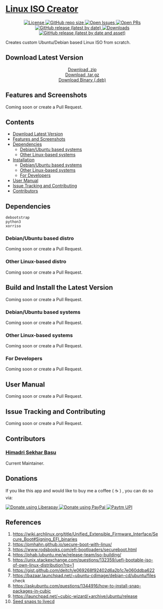 # [Linux ISO Creator](https://hsbasu.github.io/linuxisocreator)

<!-- <p align="center">
	<img src="#?sanitize=true" height="128" alt="Logo">
</p> -->

<p align="center">
	<a href="https://github.com/mamolinux/linuxisocreator/blob/master/LICENSE">
		<img src="https://img.shields.io/github/license/mamolinux/linuxisocreator?label=License" alt="License">
	</a>
	<a href="#">
		<img src="https://img.shields.io/github/repo-size/mamolinux/linuxisocreator?label=Repo%20size" alt="GitHub repo size">
	</a>
	<a href="https://github.com/mamolinux/linuxisocreator/issues" target="_blank">
		<img src="https://img.shields.io/github/issues/mamolinux/linuxisocreator?label=Issues" alt="Open Issues">
	</a>
	<a href="https://github.com/mamolinux/linuxisocreator/pulls" target="_blank">
		<img src="https://img.shields.io/github/issues-pr/mamolinux/linuxisocreator?label=PR" alt="Open PRs">
	</a>
	<a href="https://github.com/mamolinux/linuxisocreator/releases/latest">
		<img src="https://img.shields.io/github/v/release/mamolinux/linuxisocreator?label=Latest%20Stable%20Release" alt="GitHub release (latest by date)">
	</a>
	<a href="#download-latest-version">
		<img src="https://img.shields.io/github/downloads/mamolinux/linuxisocreator/total?label=Downloads" alt="Downloads">
	</a>
	<a href="https://github.com/mamolinux/linuxisocreator/releases/download/0.0.1/linuxisocreator_0.0.1_all.deb">
		<img src="https://github.com/mamolinux/linuxisocreator/releases/download/0.0.1/linuxisocreator_0.0.1_all.deb?color=blue&label=Downloads%40Latest%20Binary" alt="GitHub release (latest by date and asset)">
	</a>
</p>

Creates custom Ubuntu/Debian based Linux ISO from scratch.

## Download Latest Version

<p align="center">
	<a href="https://github.com/mamolinux/linuxisocreator/zipball/master"><i class="fa fa-file-zip-o"></i> Download .zip</a></br>
	<a href="https://github.com/mamolinux/linuxisocreator/tarball/master"><i class="fa fa-file-zip-o"></i> Download .tar.gz</a></br>
	<a href="https://github.com/mamolinux/linuxisocreator/releases/download/0.0.1/linuxisocreator_0.0.1_all.deb">Download Binary (.deb)</a>
</p>

## Features and Screenshots
Coming soon or create a Pull Request.

<!-- ### Sample Screenshot
<p align="center">
	<img src="https://github.com/mamolinux/linuxisocreator/raw/gh-pages/screenshots/sample-screenshot.png" alt="Sample Screenshot">
</p> -->

## Contents
- [Download Latest Version](#download-latest-version)
- [Features and Screenshots](#features-and-screenshots)
- [Dependencies](#dependencies)
  - [Debian/Ubuntu based systems](#debianubuntu-based-distro)
  - [Other Linux-based systems](#other-linux-based-distro)
- [Installation](#build-and-install-the-latest-version)
  - [Debian/Ubuntu based systems](#debianubuntu-based-systems)
  - [Other Linux-based systems](#other-linux-based-systems)
  - [For Developers](#for-developers)
- [User Manual](#user-manual)
- [Issue Tracking and Contributing](#issue-tracking-and-contributing)
- [Contributors](#contributors)

## Dependencies
```$
debootstrap
python3
xorriso
```
### Debian/Ubuntu based distro
Coming soon or create a Pull Request.
### Other Linux-based distro
Coming soon or create a Pull Request.

## Build and Install the Latest Version
Coming soon or create a Pull Request.
### Debian/Ubuntu based systems
Coming soon or create a Pull Request.
### Other Linux-based systems
Coming soon or create a Pull Request.
### For Developers
Coming soon or create a Pull Request.

## User Manual
Coming soon or create a Pull Request.

## Issue Tracking and Contributing
Coming soon or create a Pull Request.

## Contributors

### [Himadri Sekhar Basu](https://hsbasu.github.io)
Current Maintainer.

## Donations
If you like this app and would like to buy me a coffee ( &#9749; ) , you can do so via:

<a href="https://liberapay.com/hsbasu/donate" target="_blank">
	<img src="https://liberapay.com/assets/widgets/donate.svg" alt="Donate using Liberapay">
</a>
<a href="https://paypal.me/hsbasu" target="_blank">
	<img src="https://www.paypalobjects.com/webstatic/i/logo/rebrand/ppcom.svg" alt="Donate using PayPal">
</a>
<a href="https://hsbasu.github.io/images/upi-qr.jpg" target="_blank">
	<img src ="https://hsbasu.github.io/styles/icons/logo/svg/upi-logo.svg" alt="Paytm UPI">
</a>

## References

1. https://wiki.archlinux.org/title/Unified_Extensible_Firmware_Interface/Secure_Boot#Signing_EFI_binaries
2. https://pmhahn.github.io/secure-boot-with-linux/
3. https://www.rodsbooks.com/efi-bootloaders/secureboot.html
4. https://phab.lubuntu.me/w/release-team/iso-building/
5. https://unix.stackexchange.com/questions/132359/uefi-bootable-iso-of-own-linux-distribution?rq=1
6. https://gist.github.com/deitch/e069268f92402d6a2b1c7e060ddba622
7. https://bazaar.launchpad.net/~ubuntu-cdimage/debian-cd/ubuntu/files  check 
8. https://askubuntu.com/questions/1344916/how-to-install-snap-packages-in-cubic
9. https://launchpad.net/~cubic-wizard/+archive/ubuntu/release
10. [Seed snaps to livecd](https://discourse.ubuntu.com/t/seeding-a-classic-ubuntu-image/19756)
